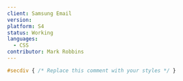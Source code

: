 ```yaml
---
client: Samsung Email
version:
platform: S4
status: Working
languages:
  - CSS
contributor: Mark Robbins
---
```


```css
#secdiv { /* Replace this comment with your styles */ }
```
